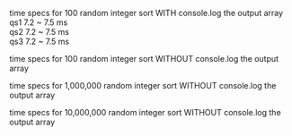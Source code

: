 time specs for 100 random integer sort WITH console.log the output array
\
qs1 7.2 ~ 7.5 ms
\
qs2 7.2 ~ 7.5 ms
\
qs3 7.2 ~ 7.5 ms

time specs for 100 random integer sort WITHOUT console.log the output array

time specs for 1,000,000 random integer sort WITHOUT console.log the output array

time specs for 10,000,000 random integer sort WITHOUT console.log the output array
